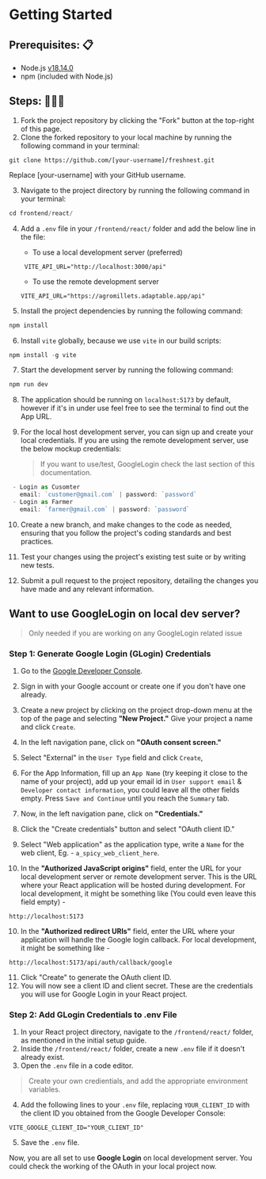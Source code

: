 # Getting Started

<h2>Prerequisites: 📋</h2>

- Node.js <a href="https://nodejs.org/dist/v18.14.0/">v18.14.0</a><br>
- npm (included with Node.js)<br>

<h2>Steps: 🚶‍♂️🚀</h2>

1. Fork the project repository by clicking the "Fork" button at the top-right of this page.<br>
2. Clone the forked repository to your local machine by running the following command in your terminal:<br>

```
git clone https://github.com/[your-username]/freshnest.git
```

Replace [your-username] with your GitHub username.<br>

3. Navigate to the project directory by running the following command in your terminal: <br>

```js
cd frontend/react/
```

4. Add a `.env` file in your `/frontend/react/` folder and add the below line in the file:

   - To use a local development server (preferred)

   ```env
    VITE_API_URL="http://localhost:3000/api"
   ```

   - To use the remote development server

   ```env
   VITE_API_URL="https://agromillets.adaptable.app/api"
   ```

5. Install the project dependencies by running the following command:

```js
npm install
```

6. Install `vite` globally, because we use `vite` in our build scripts:

```js
npm install -g vite
```

7. Start the development server by running the following command:

```js
npm run dev
```

8. The application should be running on `localhost:5173` by default, however if it's in under use feel free to see the terminal to find out the App URL.

9. For the local host development server, you can sign up and create your local credentials. If you are using the remote development server, use the below mockup credentials:
   > If you want to use/test, GoogleLogin check the last section of this documentation.

```js
 - Login as Cusomter
   email: `customer@gmail.com` | password: `password`
 - Login as Farmer
   email: `farmer@gmail.com` | password: `password`
```

10. Create a new branch, and make changes to the code as needed, ensuring that you follow the project's coding standards and best practices.

11. Test your changes using the project's existing test suite or by writing new tests.

12. Submit a pull request to the project repository, detailing the changes you have made and any relevant information.

## Want to use GoogleLogin on local dev server?

> Only needed if you are working on any GoogleLogin related issue

### **Step 1: Generate Google Login (GLogin) Credentials**

1. Go to the [Google Developer Console](https://console.developers.google.com/).
2. Sign in with your Google account or create one if you don't have one already.
3. Create a new project by clicking on the project drop-down menu at the top of the page and selecting **"New Project."** Give your project a name and click `Create`.
4. In the left navigation pane, click on **"OAuth consent screen."**
5. Select "External" in the `User Type` field and click `Create`,
6. For the App Information, fill up an `App Name` (try keeping it close to the name of your project), add up your email id in `User support email` & `Developer contact information`, you could leave all the other fields empty. Press `Save and Continue` until you reach the `Summary` tab.
7. Now, in the left navigation pane, click on **"Credentials."**
8. Click the "Create credentials" button and select "OAuth client ID."
9. Select "Web application" as the application type, write a `Name` for the web client, Eg. - `a_spicy_web_client_here`.

10. In the **"Authorized JavaScript origins"** field, enter the URL for your local development server or remote development server. This is the URL where your React application will be hosted during development. For local development, it might be something like (You could even leave this field empty) -

```
http://localhost:5173
```

10. In the **"Authorized redirect URIs"** field, enter the URL where your application will handle the Google login callback. For local development, it might be something like -

```
http://localhost:5173/api/auth/callback/google
```

11. Click "Create" to generate the OAuth client ID.
12. You will now see a client ID and client secret. These are the credentials you will use for Google Login in your React project.

### **Step 2: Add GLogin Credentials to .env File**

1. In your React project directory, navigate to the `/frontend/react/` folder, as mentioned in the initial setup guide.
2. Inside the `/frontend/react/` folder, create a new `.env` file if it doesn't already exist.
3. Open the `.env` file in a code editor.

> Create your own credientials, and add the appropriate environment variables.

4. Add the following lines to your `.env` file, replacing `YOUR_CLIENT_ID` with the client ID you obtained from the Google Developer Console:

```
VITE_GOOGLE_CLIENT_ID="YOUR_CLIENT_ID"
```

5. Save the `.env` file.

Now, you are all set to use **Google Login** on local development server. You could check the working of the OAuth in your local project now.
